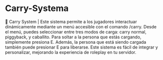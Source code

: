# Carry-Systema
🔹 Carry System | Este sistema permite a los jugadores interactuar dinámicamente mediante un menú accesible con el comando /carry. Desde el menú, puedes seleccionar entre tres modos de carga: carry normal, piggyback, y caballito. Para soltar a la persona que estás cargando, simplemente presiona E. Además, la persona que está siendo cargada también puede presionar E para liberarse. Este sistema es fácil de integrar y personalizar, mejorando la experiencia de roleplay en tu servidor.
